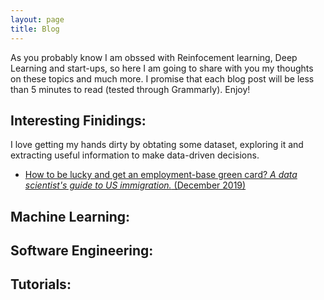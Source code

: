 ```yaml
---
layout: page
title: Blog
---
```


As you probably know I am obssed with Reinfocement learning, Deep Learning and start-ups, so here I am going to share with you my thoughts on these topics and much more.
I promise that each blog post will be less than 5 minutes to read (tested through Grammarly).
Enjoy!

## Interesting Finidings:
I love getting my hands dirty by obtating some dataset, exploring it and extracting useful information to make data-driven decisions.

<!-- * [Data-driven decision making in life]() -->
* [How to be lucky and get an employment-base green card? _A data scientist's guide to US immigration._ (December 2019)](/blog/gc_app)

## Machine Learning:

## Software Engineering:

## Tutorials:

